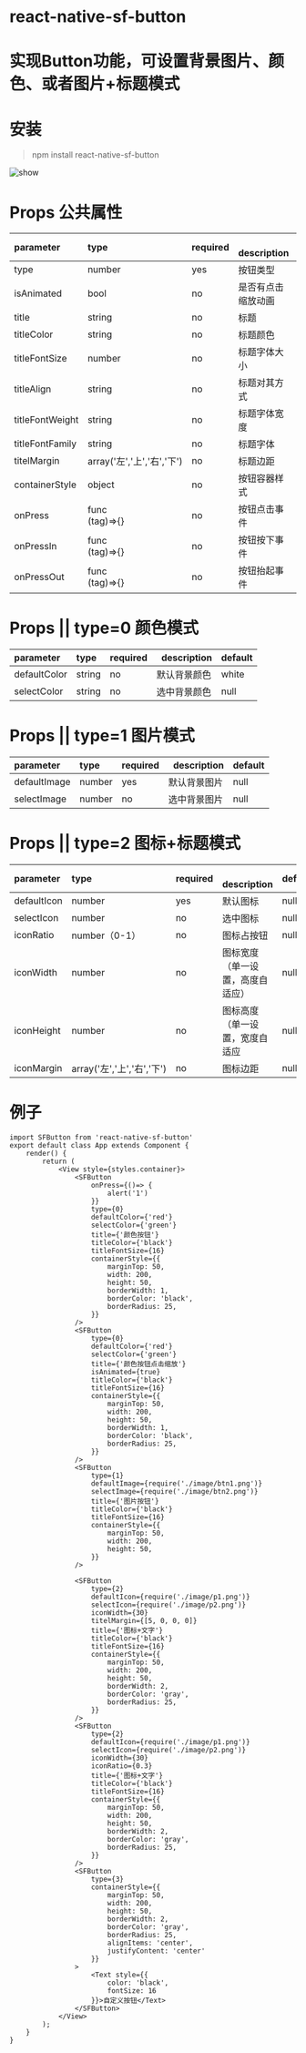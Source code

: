 # react-native-sf-button


# 实现Button功能，可设置背景图片、颜色、或者图片+标题模式


# 安装
> npm install react-native-sf-button

![show](./show.gif)

# Props 公共属性
|  parameter  |  type  |  required  |   description  |  default  |
|:-----|:-----|:-----|:-----|:-----|
|type|number|yes|按钮类型|null|
|isAnimated|bool|no|是否有点击缩放动画|no|
|title|string|no|标题|null|
|titleColor|string|no|标题颜色|black|
|titleFontSize|number|no|标题字体大小|16|
|titleAlign|string|no|标题对其方式|'center'|
|titleFontWeight|string|no|标题字体宽度|'normal'|
|titleFontFamily|string|no|标题字体|null|
|titelMargin|array('左','上','右','下')|no|标题边距|null|
|containerStyle|object|no|按钮容器样式|null|
|onPress|func </br>(tag)=>{}|no|按钮点击事件|null|
|onPressIn|func </br>(tag)=>{}|no|按钮按下事件|null|
|onPressOut|func </br>(tag)=>{}|no|按钮抬起事件|null|


# Props || type=0 颜色模式
|  parameter  |  type  |  required  |   description  |  default  |
|:-----|:-----|:-----|:-----|:-----|
|defaultColor|string|no|默认背景颜色|white|
|selectColor|string|no|选中背景颜色|null|


# Props || type=1 图片模式
|  parameter  |  type  |  required  |   description  |  default  |
|:-----|:-----|:-----|:-----|:-----|
|defaultImage|number|yes|默认背景图片|null|
|selectImage|number|no|选中背景图片|null|


# Props || type=2 图标+标题模式
|  parameter  |  type  |  required  |   description  |  default  |
|:-----|:-----|:-----|:-----|:-----|
|defaultIcon|number|yes|默认图标|null|
|selectIcon|number|no|选中图标|null|
|iconRatio|number（0-1）|no|图标占按钮|null|
|iconWidth|number|no|图标宽度（单一设置，高度自适应）|null|
|iconHeight|number|no|图标高度（单一设置，宽度自适应|null|
|iconMargin|array('左','上','右','下')|no|图标边距|null|


# 例子
```
import SFButton from 'react-native-sf-button'
export default class App extends Component {
    render() {
        return (
            <View style={styles.container}>
                <SFButton
                    onPress={()=> {
                        alert('1')
                    }}
                    type={0}
                    defaultColor={'red'}
                    selectColor={'green'}
                    title={'颜色按钮'}
                    titleColor={'black'}
                    titleFontSize={16}
                    containerStyle={{
                        marginTop: 50,
                        width: 200,
                        height: 50,
                        borderWidth: 1,
                        borderColor: 'black',
                        borderRadius: 25,
                    }}
                />
                <SFButton
                    type={0}
                    defaultColor={'red'}
                    selectColor={'green'}
                    title={'颜色按钮点击缩放'}
                    isAnimated={true}
                    titleColor={'black'}
                    titleFontSize={16}
                    containerStyle={{
                        marginTop: 50,
                        width: 200,
                        height: 50,
                        borderWidth: 1,
                        borderColor: 'black',
                        borderRadius: 25,
                    }}
                />
                <SFButton
                    type={1}
                    defaultImage={require('./image/btn1.png')}
                    selectImage={require('./image/btn2.png')}
                    title={'图片按钮'}
                    titleColor={'black'}
                    titleFontSize={16}
                    containerStyle={{
                        marginTop: 50,
                        width: 200,
                        height: 50,
                    }}
                />

                <SFButton
                    type={2}
                    defaultIcon={require('./image/p1.png')}
                    selectIcon={require('./image/p2.png')}
                    iconWidth={30}
                    titelMargin={[5, 0, 0, 0]}
                    title={'图标+文字'}
                    titleColor={'black'}
                    titleFontSize={16}
                    containerStyle={{
                        marginTop: 50,
                        width: 200,
                        height: 50,
                        borderWidth: 2,
                        borderColor: 'gray',
                        borderRadius: 25,
                    }}
                />
                <SFButton
                    type={2}
                    defaultIcon={require('./image/p1.png')}
                    selectIcon={require('./image/p2.png')}
                    iconWidth={30}
                    iconRatio={0.3}
                    title={'图标+文字'}
                    titleColor={'black'}
                    titleFontSize={16}
                    containerStyle={{
                        marginTop: 50,
                        width: 200,
                        height: 50,
                        borderWidth: 2,
                        borderColor: 'gray',
                        borderRadius: 25,
                    }}
                />
                <SFButton
                    type={3}
                    containerStyle={{
                        marginTop: 50,
                        width: 200,
                        height: 50,
                        borderWidth: 2,
                        borderColor: 'gray',
                        borderRadius: 25,
                        alignItems: 'center',
                        justifyContent: 'center'
                    }}
                >
                    <Text style={{
                        color: 'black',
                        fontSize: 16
                    }}>自定义按钮</Text>
                </SFButton>
            </View>
        );
    }
}

```
